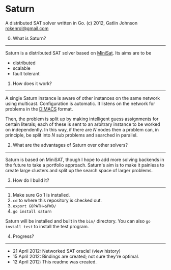 Saturn
===

A distributed SAT solver written in Go.
(c) 2012, Gatlin Johnson <rokenrol@gmail.com>

0. What is Saturn?
---

Saturn is a distributed SAT solver based on [MiniSat][1]. Its aims are to be

* distributed
* scalable
* fault tolerant

1. How does it work?
---

A single Saturn instance is aware of other instances on the same network using
multicast. Configuration is automatic. It listens on the network for problems in
the [DIMACS][2] format.

Then, the problem is split up by making intelligent guess assignments for
certain literals; each of these is sent to an arbitrary instance to be worked
on independently. In this way, if there are *N* nodes then a problem can, in
principle, be split into *N* sub problems and searched in parallel.

2. What are the advantages of Saturn over other solvers?
---

Saturn is based on MiniSAT, though I hope to add more solving backends in the
future to take a portfolio approach. Saturn's aim is to make it painless to
create large clusters and split up the search space of larger problems.

3. How do I build it?
---

1. Make sure Go 1 is installed.
2. `cd` to where this repository is checked out.
3. `export GOPATH=$PWD/`
4. `go install saturn`

Saturn will be installed and built in the `bin/` directory. You can also `go
install test` to install the test program.

4. Progress?
---

* 21 April 2012: Networked SAT oracle! (view history)
* 15 April 2012: Bindings are created; not sure they're optimal.
* 12 April 2012: This readme was created.

[1]: http://minisat.se/
[2]: http://www.satcompetition.org/2009/format-benchmarks2009.html
